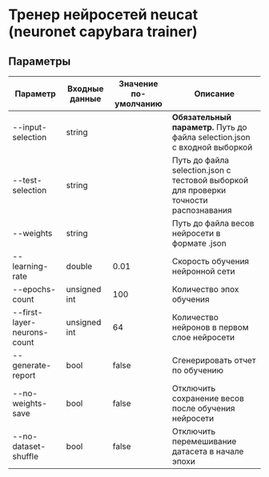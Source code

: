 # Тренер нейросетей neucat (neuronet capybara trainer)

## Параметры

| Параметр                    | Входные данные | Значение по-умолчанию | Описание                                                                                     |
|-----------------------------|----------------|-----------------------|----------------------------------------------------------------------------------------------|
| --input-selection           | string         |                       | **Обязательный параметр.** Путь до файла selection.json с входной выборкой                   |
| --test-selection            | string         |                       | Путь до файла selection.json с тестовой выборкой для проверки точности распознавания         |
| --weights                   | string         |                       | Путь до файла весов нейросети в формате .json                                                |
| --learning-rate             | double         | 0.01                  | Скорость обучения нейронной сети                                                             |
| --epochs-count              | unsigned int   | 100                   | Количество эпох обучения                                                                     |
| --first-layer-neurons-count | unsigned int   | 64                    | Количество нейронов в первом слое нейросети                                                  |
| --generate-report           | bool           | false                 | Сгенерировать отчет по обучению                                                              |
| --no-weights-save           | bool           | false                 | Отключить сохранение весов после обучения нейросети                                          |
| --no-dataset-shuffle        | bool           | false                 | Отключить перемешивание датасета в начале эпохи                                              |
